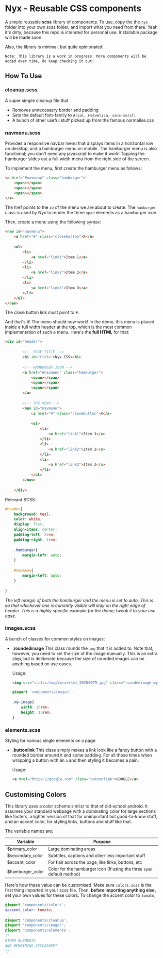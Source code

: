 # Nyx - Reusable CSS components
A simple reusable **scss** library of components. To use, copy the the `nyx` folder into your own scss folder, and import what you need from there. Yeah it's dirty, because this repo is intended for personal use. Installable package will be made soon.

Also, the library is minimal, but quite opinionated.

```
Note: This library is a work in progress. More components will be added over time, do keep checking it out!
```

## How To Use
### cleanup.scss
A super simple cleanup file that 
* Removes unnecessary border and padding
* Sets the default font-family to `Arial, Helvetica, sans-serif;`
* A bunch of other useful stuff picked up from the famous normalise.css

### navmenu.scss
Provides a responsive navbar menu that displays items in a horizontal row on desktop, and a hamburger menu on mobile. The hamburger menu is also functional; you don't need any javascript to make it work! Tapping the hamburger slides out a full width menu from the right side of the screen. 

To implement the menu, first create the hamburger menu as follows:
```html
<a href="#navmenu" class="hamburger">
    <span></span>
    <span></span>
    <span></span>
</a>
```
The href points to the `id` of the menu we are about to create. The `hamburger` class is used by Nyx to render the three `span` elements as a hamburger icon.

Then, create a menu using the following syntax:
```html
<nav id="navmenu">
    <a href="#" class="closebutton">X</a>

    <ul>
        <li>
            <a href="link1">Item 1</a>
        </li>
        <li>
            <a href="link2">Item 2</a>
        </li>
        <li>
            <a href="link3">Item 3</a>
        </li>                        
    </ul>
</nav>
```
The close button link must point to `#`.

And that's it! The menu should now work! In the demo, this menu is placed inside a full width header at the top, which is the most common implementation of such a menu. Here's the **full HTML** for that:

```html
<div id="header">

        <!-- PAGE TITLE -->
        <h1 id="title">Nyx CSS</h1>

        <!-- HAMBURGER ICON -->
        <a href="#navmenu" class="hamburger">
            <span></span>
            <span></span>
            <span></span>
        </a>

        <!-- THE MENU -->
        <nav id="navmenu">
            <a href="#" class="closebutton">X</a>

            <ul>
                <li>
                    <a href="link1">Item 1</a>
                </li>
                <li>
                    <a href="link2">Item 2</a>
                </li>
                <li>
                    <a href="link3">Item 3</a>
                </li>                       
            </ul>
        </nav>
        
    </div>
```
Relevant SCSS:
```scss
#header{
    background: teal;
    color: white;
    display: flex;
    align-items: center;
    padding-left: 2rem;
    padding-right: 2rem;    

    .hamburger{
        margin-left: auto;
    }

    #navmenu{
        margin-left: auto;
    }
    
}
```

*The left margin of both the hamburger and the menu is set to auto. This is so that whichever one is currently visible will stay on the right edge of header. This is a highly specific example for the demo; tweak it to your use case.*


### images.scss
A bunch of classes for common styles on images:

*   **.roundedimage**
    This class rounds the `img` that it is added to. Note that, however, you need to set the size of the image manually. This is an extra step, but is deliberate because the size of rounded images can be anything based on use cases.  

    Usage:
    ```html
    <img src="static/img/converted_DSCN0079.jpg" class="roundedimage my-image">
    ```
    ```scss
    @import 'components/images';

    .my-image{
        width: 15rem;
        height: 15rem;
    }
    ```

### elements.scss
Styling for various single elements on a page:

*   **.buttonlink**
    This class simply makes a link look like a fancy button with a rounded border around it and some padding. For all those times when wrapping a button with an `a` and then styling it becomes a pain.  

    Usage:
    ```html
    <a href="https://google.com" class="buttonlink">GOOGLE</a>
    ```

## Customising Colors
This library uses a color scheme similar to that of old-school android. It assumes your standard webpage with a dominating color for large sections like footers, a lighter version of that for unimportant but good-to-know stuff, and an accent color, for styling links, buttons and stuff like that.

The variable names are:

Variable | Purpose
---------|--------
$primary_color|Large dominating areas
$secondary_color|Subtitles, captions and other less important stuff
$accent_color|For flair across the page, like links, buttons, etc
$hamburger_color|Color for the hamburger icon (If using the three `span` default method)

Here's how these value can be customised. Make sure ``colors.scss`` is the first thing imported in your scss file. Then, **before importing anything else,** set your own values for these colors. To change the accent color to `tomato`,

```scss
@import 'components/colors';
$accent_color: tomato;

@import 'components/cleanup';
@import 'components/images';
@import 'components/elements';
/* 
OTHER ELEMENTS
AND REMAINING STYLESHEET
*/
```